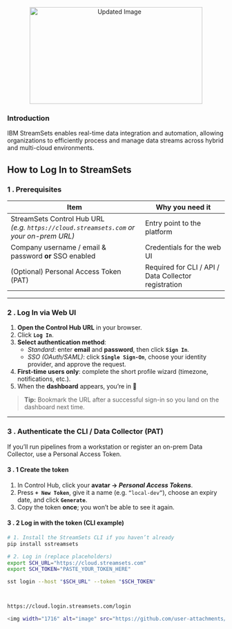 <div align="center">
  <img src="https://github.com/user-attachments/assets/619606e5-6b9f-490a-b5da-34a81a2289e7" alt="Updated Image" width="400" height="224">
</div>

### Introduction
IBM StreamSets enables real-time data integration and automation, allowing organizations to efficiently process and manage data streams across hybrid and multi-cloud environments.


## How to Log In to StreamSets

### 1 . Prerequisites
| Item | Why you need it |
|------|-----------------|
| StreamSets Control Hub URL <br>*(e.g. `https://cloud.streamsets.com` or your on-prem URL)* | Entry point to the platform |
| Company username / email & password **or** SSO enabled | Credentials for the web UI |
| (Optional) Personal Access Token (PAT) | Required for CLI / API / Data Collector registration |

---

### 2 . Log In via Web UI

1. **Open the Control Hub URL** in your browser.  
2. Click **`Log In`**.  
3. **Select authentication method**:  
   * *Standard*: enter **email** and **password**, then click **`Sign In`**.  
   * *SSO (OAuth/SAML)*: click **`Single Sign-On`**, choose your identity provider, and approve the request.  
4. **First-time users only**: complete the short profile wizard (timezone, notifications, etc.).  
5. When the **dashboard** appears, you’re in 🎉

> **Tip:** Bookmark the URL after a successful sign-in so you land on the dashboard next time.

---

### 3 . Authenticate the CLI / Data Collector (PAT)

If you’ll run pipelines from a workstation or register an on-prem Data Collector, use a Personal Access Token.

#### 3 . 1 Create the token

1. In Control Hub, click your **avatar → *Personal Access Tokens***.  
2. Press **`+ New Token`**, give it a name (e.g. `“local-dev”`), choose an expiry date, and click **`Generate`**.  
3. Copy the token **once**; you won’t be able to see it again.

#### 3 . 2 Log in with the token (CLI example)

```bash
# 1. Install the StreamSets CLI if you haven’t already
pip install sstreamsets

# 2. Log in (replace placeholders)
export SCH_URL="https://cloud.streamsets.com"
export SCH_TOKEN="PASTE_YOUR_TOKEN_HERE"

sst login --host "$SCH_URL" --token "$SCH_TOKEN"



https://cloud.login.streamsets.com/login

<img width="1716" alt="image" src="https://github.com/user-attachments/assets/b32a6e46-3221-42a7-b9f2-5d9db2e38a27" />

